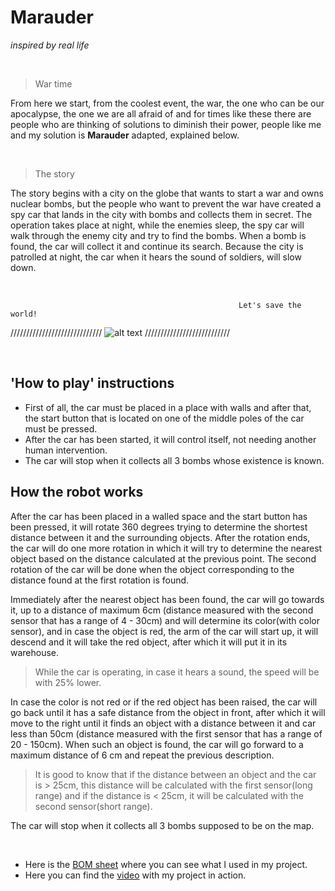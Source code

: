 # Marauder
*inspired by real life*

<br>


> War time <br>

From here we start, from the coolest event, the war, the one who can be our apocalypse, the one we are all afraid of and for times like these there are people who are thinking of solutions to diminish their power, people like me and my solution is **Marauder** adapted, explained below.

<br>

> The story <br>

The story begins with a city on the globe that wants to start a war and owns nuclear bombs, but the people who want to prevent the war have created a spy car that lands in the city with bombs and collects them in secret.
The operation takes place at night, while the enemies sleep, the spy car will walk through the enemy city and try to find the bombs. When a bomb is found, the car will collect it and continue its search.
Because the city is patrolled at night, the car when it hears the sound of soldiers, will slow down.

<br>

                                                       Let's save the world!
                                                                                
                                                                                
///////////////////////////// ![alt text](https://i.ibb.co/6WJT58v/4.jpg) ///////////////////////////
                                                                                
                                                                                
<br>

## 'How to play' instructions
 - First of all, the car must be placed in a place with walls and after that, the start button that is located on one of the middle poles of the car must be pressed.
 - After the car has been started, it will control itself, not needing another human intervention.
 - The car will stop when it collects all 3 bombs whose existence is known.

                                         
## How the robot works
After the car has been placed in a walled space and the start button has been pressed, it will rotate 360 degrees trying to determine the shortest distance between it and the surrounding objects. After the rotation ends, the car will do one more rotation in which it will try to determine the nearest object based on the distance calculated at the previous point. The second rotation of the car will be done when the object corresponding to the distance found at the first rotation is found.<br>

Immediately after the nearest object has been found, the car will go towards it, up to a distance of maximum 6cm (distance measured with the second sensor that has a range of 4 - 30cm) and will determine its color(with color sensor), and in case the object is red, the arm of the car will start up, it will descend and it will take the red object, after which it will put it in its warehouse.

> While the car is operating, in case it hears a sound, the speed will be with 25% lower.

In case the color is not red or if the red object has been raised, the car will go back until it has a safe distance from the object in front, after which it will move to the right until it finds an object with a distance between it and car less than 50cm (distance measured with the first sensor that has a range of 20 - 150cm). When such an object is found, the car will go forward to a maximum distance of 6 cm and repeat the previous description.

> It is good to know that if the distance between an object and the car is > 25cm, this distance will be calculated with the first sensor(long range) and if the distance is < 25cm, it will be calculated with the second sensor(short range).

The car will stop when it collects all 3 bombs supposed to be on the map.

<br>

- Here is the  [BOM sheet](https://docs.google.com/spreadsheets/d/1Htry010sDG5Vxl1XxuDkIDsEU6a6pIBbHVVmY9l-o_E/edit#gid=1410515179) where you can see what I used in my project.
- Here you can find the [video](https://www.youtube.com/watch?v=KrSa0eRxCjA) with my project in action.
